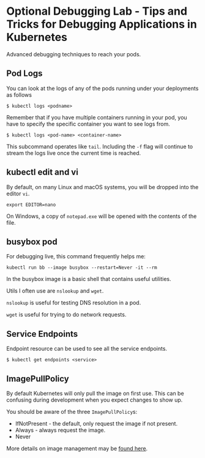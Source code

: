 # Optional Debugging Lab - Tips and Tricks for Debugging Applications in Kubernetes

Advanced debugging techniques to reach your pods.

## Pod Logs

You can look at the logs of any of the pods running under your deployments as follows

```console
$ kubectl logs <podname>
```

Remember that if you have multiple containers running in your pod, you
have to specify the specific container you want to see logs from.

```console
$ kubectl logs <pod-name> <container-name>
```

This subcommand operates like `tail`. Including the `-f` flag will
continue to stream the logs live once the current time is reached.


## kubectl edit and vi

By default, on many Linux and macOS systems, you will be dropped into the editor `vi`.
```
export EDITOR=nano
```

On Windows, a copy of `notepad.exe` will be opened with the contents of the file.

## busybox pod

For debugging live, this command frequently helps me:
```console
kubectl run bb --image busybox --restart=Never -it --rm
```

In the busybox image is a basic shell that contains useful utilities.

Utils I often use are `nslookup` and `wget`. 

`nslookup` is useful for testing DNS resolution in a pod.

`wget` is useful for trying to do network requests.

## Service Endpoints

Endpoint resource can be used to see all the service endpoints.
```console
$ kubectl get endpoints <service>
```

## ImagePullPolicy

By default Kubernetes will only pull the image on first use. This can
be confusing during development when you expect changes to show up.

You should be aware of the three `ImagePullPolicy`s:
 - IfNotPresent - the default, only request the image if not present.
 - Always - always request the image.
 - Never

More details on image management may be [found here](https://kubernetes.io/docs/concepts/containers/images/).
